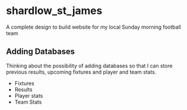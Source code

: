 # shardlow_st_james

A complete design to build website for my local Sunday morning football team

## Adding Databases

Thinking about the possibility of adding databases so that I can store previous results, upcoming fixtures and player and team stats.

- Fixtures
- Results
- Player stats
- Team Stats
